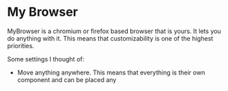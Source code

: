 # My Browser
MyBrowser is a chromium or firefox based browser that is yours. It lets you do anything with it. This means that customizability is one of the highest priorities.

Some settings I thought of:

 - Move anything anywhere. This means that everything is their own component and can be placed any
<!--stackedit_data:
eyJoaXN0b3J5IjpbMTk2OTU1NzYzMl19
-->